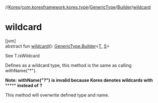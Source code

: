 //[Kores](../../../../index.md)/[com.koresframework.kores.type](../../index.md)/[GenericType](../index.md)/[Builder](index.md)/[wildcard](wildcard.md)

# wildcard

[jvm]\
abstract fun [wildcard](wildcard.md)(): [GenericType.Builder](index.md)<[T](index.md), [S](index.md)>

See T.isWildcard

Defines as a wildcard type, this method is the same as calling withName("*").

**Note:** **withName("?")** **is invalid because Kores denotes wildcards with** ***** **instead of** **?**

This method will overwrite defined type and name.

